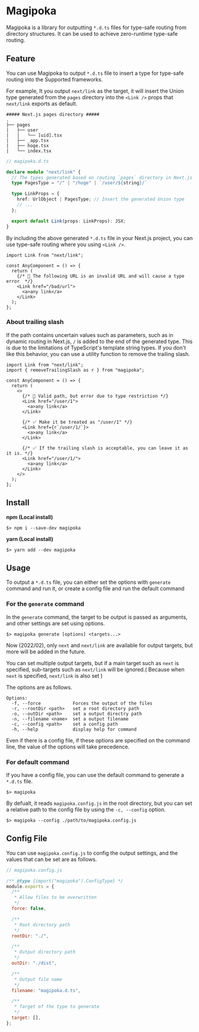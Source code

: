 # Magipoka

Magipoka is a library for outputting `*.d.ts` files for type-safe routing from directory structures. It can be used to achieve zero-runtime type-safe routing.

## Feature

You can use Magipoka to output `*.d.ts` file to insert a type for type-safe routing into the Supported frameworks.

For example, It you output `next/link` as the target, it will insert the Union type generated from the `pages` directory into the `<Link />` props that `next/link` exports as default.

```
##### Next.js pages directory #####
.
├── pages
|   ├── user
|   |   └── [uid].tsx
|   ├── _app.tsx
|   ├── hoge.tsx
|   └── index.tsx
```

```ts
// magipoka.d.ts

declare module "next/link" {
  // The types generated based on routing `pages` directory in Next.js
  type PagesType = "/" | "/hoge" | `/user/${string}/`

  type LinkProps = {
    href: UrlObject | PagesType; // Insert the generated Union type
    // ...
  };

  export default Link(props: LinkProps): JSX;
}
```

By including the above generated `*.d.ts` file in your Next.js project, you can use type-safe routing where you using `<Link />`.

```tsx
import Link from "next/link";

const AnyComponent = () => {
  return (
    {/* 🛑 The following URL is an invalid URL and will cause a type error  */}
    <Link href="/bad/url">
      <a>any link</a>
    </Link>
  );
};
```

### About trailing slash

If the path contains uncertain values such as parameters, such as in dynamic routing in Next.js, `/` is added to the end of the generated type. This is due to the limitations of TypeScript's template string types. If you don't like this behavior, you can use a utility function to remove the trailing slash.

```tsx
import Link from "next/link";
import { removeTrailingSlash as r } from "magipoka";

const AnyComponent = () => {
  return (
    <>
      {/* 🛑 Valid path, but error due to type restriction */}
      <Link href="/user/1">
        <a>any link</a>
      </Link>

      {/* ✅ Make it be treated as "/user/1" */}
      <Link href={r`/user/1/`}>
        <a>any link</a>
      </Link>

      {/* ✅ If the trailing slash is acceptable, you can leave it as it is. */}
      <Link href="/user/1/">
        <a>any link</a>
      </Link>
    </>
  );
};
```

## Install

**npm (Local install)**

```shell
$> npm i --save-dev magipoka
```

**yarn (Local install)**

```shell
$> yarn add --dev magipoka
```

## Usage

To output a `*.d.ts` file, you can either set the options with `generate` command and run it, or create a config file and run the default command

### For the `generate` command

In the `generate` command, the target to be output is passed as arguments, and other settings are set using options.

```shell
$> magipoka generate [options] <targets...>
```

Now (2022/02), only `next` and `next/link` are available for output targets, but more will be added in the future.

You can set multiple output targets, but if a main target such as `next` is specified, sub-targets such as `next/link` will be ignored.( Because when `next` is specified, `next/link` is also set )

The options are as follows.

```
Options:
  -f, --force            Forces the output of the files
  -r, --rootDir <path>   set a root directory path
  -o, --outDir <path>    set a output directry path
  -n, --filename <name>  set a output filename
  -c, --config <path>    set a config path
  -h, --help             display help for command
```

Even if there is a config file, if these options are specified on the command line, the value of the options will take precedence.

### For default command

If you have a config file, you can use the default command to generate a `*.d.ts` file.

```shell
$> magipoka
```

By defualt, it reads `magipoka.config.js` in the root directory, but you can set a relative path to the config file by using the `-c, --config` option.

```shell
$> magipoka --config ./path/to/magipoka.config.js
```

## Config File

You can use `magipoka.config.js` to config the output settings, and the values that can be set are as follows.

```js
// magipoka.config.js

/** @type {import("magipoka").ConfigType} */
module.exports = {
  /**
   * Allow files to be overwritten
   */
  force: false,

  /**
   * Root directory path
   */
  rootDir: "./",

  /**
   * Output directory path
   */
  outDir: "./dist",

  /**
   * Output file name
   */
  filename: "magipoka.d.ts",

  /**
   * Target of the type to generate
   */
  target: [],
};
```
